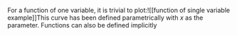 
For a function of one variable, it is trivial to plot:![[function of single variable example]]This curve has been defined parametrically with $x$ as the parameter. Functions can also be defined implicitly 